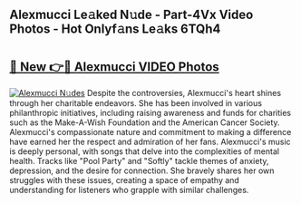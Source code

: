## Alexmucci Le𝚊ked N𝚞de - Part-4Vx Video Photos - Hot Onlyf𝚊ns Le𝚊ks 6TQh4

# <h2><a href="http://ab85670.deff.icu/?id=Alexmucci">🔗 New 👉🔴 Alexmucci VIDEO Photos</a></h2>

[![Alexmucci N𝚞des](https://i.imgur.com/rIISA9y.gif)](http://ab85670.deff.icu/?id=Alexmucci)
Despite the controversies, Alexmucci's heart shines through her charitable endeavors. She has been involved in various philanthropic initiatives, including raising awareness and funds for charities such as the Make-A-Wish Foundation and the American Cancer Society. Alexmucci's compassionate nature and commitment to making a difference have earned her the respect and admiration of her fans. Alexmucci's music is deeply personal, with songs that delve into the complexities of mental health. Tracks like "Pool Party" and "Softly" tackle themes of anxiety, depression, and the desire for connection. She bravely shares her own struggles with these issues, creating a space of empathy and understanding for listeners who grapple with similar challenges.
